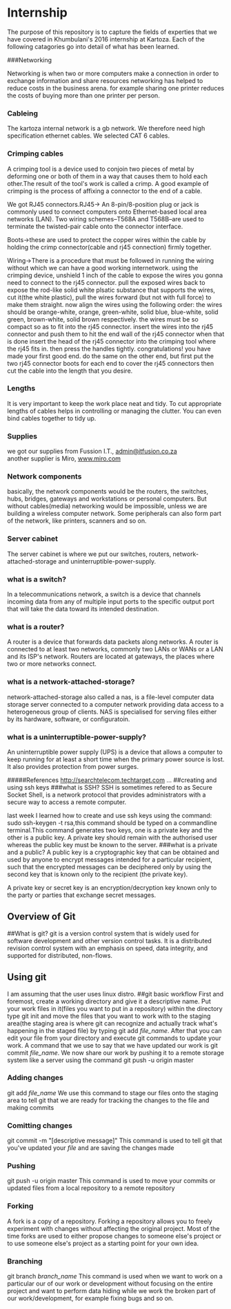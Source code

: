 # Internship

The purpose of this repository is to capture the fields of experties that we have covered in Khumbulani's 2016 internship at Kartoza. Each of the following catagories go into detail of what has been learned.

###Networking

<!-- Write fluff about networking in general -->
Networking is when two or more computers make a connection in order to exchange information and share resources 
networking has helped to reduce costs in the business arena. for example sharing one printer reduces the costs of buying more than one printer per person. 
<!-- Write something specific that you learned/ did -->


### Cableing 
The kartoza internal network is a gb network. We therefore need high specification ethernet cables. We selected CAT 6 cables. <!-- Write something about CAT 6, --> 

### Crimping cables <!-- better term maybe? -->

A crimping tool is a device used to conjoin two pieces of metal by deforming one or both of them in a way that causes them to hold each other.The result of the tool's work is called a crimp. A good example of crimping is the process of affixing a connector to the end of a cable.

We got RJ45 connectors.RJ45-> An 8-pin/8-position plug or jack is commonly used to connect computers onto Ethernet-based local area networks (LAN). Two wiring schemes–T568A and T568B–are used to terminate the twisted-pair cable onto the connector interface.

Boots->these are used to protect the  copper wires within the cable by holding the crimp connector(cable and rj45 connection) firmly together. 

Wiring->There is a procedure that must be followed in running the wiring without which we can have a good working internetwork.
using the crimping device, unshield 1 inch of the cable to expose the wires you gonna need to connect to the rj45 connector.
pull the exposed wires back to expose the rod-like solid white plsatic substance that supports the wires, cut it(the white plastic), pull the wires forward (but not with full force) to make them straight. now align the wires using the following order:
the wires should be orange-white, orange, green-white, solid blue, blue-white,  solid green, brown-white, solid brown respectively. the wires must be so compact so as to fit into the rj45 connector. insert the wires into the rj45 connector and push them to hit the end wall of the rj45 connector when that is done insert the head of the rj45 connector into the crimping tool where the rj45 fits in. then press the handles tightly.
congratulations! you have made your first good end. do the same on the other end, but first put the two rj45 connector boots for each end to cover the rj45 connectors then cut the cable into the length that you desire.

### Lengths
It is very important to keep the work place neat and tidy. To cut appropriate lengths of cables helps in controlling or managing the clutter. You can even bind cables together to tidy up.


### Supplies 
we got our supplies from Fussion I.T., admin@itfusion.co.za  
another supplier is Miro, www.miro.com 


### Network components

<!-- Short intro network components -->
basically, the network components  would be the routers, the switches, hubs, bridges, gateways and workstations or personal computers. But without cables(media) networking would be impossible, unless we are building a wireless computer network. Some peripherals can also form part of the network, like printers, scanners and so on.
### Server cabinet 
The server cabinet is where we put our switches, routers, network-attached-storage and uninterruptible-power-supply.

### what is a switch?
In a telecommunications network, a switch is a device that channels incoming data from any of multiple input ports to the specific output port that will take the data toward its intended destination.
### what is a router?
A router is a device that forwards data packets along networks. A router is connected to at least two networks, commonly two LANs or WANs or a LAN and its ISP's network. Routers are located at gateways, the places where two or more networks connect.
### what is a network-attached-storage?
network-attached-storage also called a nas, is a file-level computer data storage server connected to a computer network providing data access to a heterogeneous group of clients. NAS is specialised for serving files either by its hardware, software, or configuratoin.

### what is a uninterruptible-power-supply?
An uninterruptible power supply (UPS) is a device that allows a computer to keep running for at least a short time when the primary power source is lost. It also provides protection from power surges.

#####References
http://searchtelecom.techtarget.com
...
##creating and using ssh keys
###what is SSH?
SSH is sometimes refered to as  Secure Socket Shell, is a network protocol that provides administrators with a secure way to access a remote computer.

last week I learned how to create and use ssh keys using the command: sudo ssh-keygen -t rsa,this command should be typed on a commandline terminal.This command generates two keys, one is a private key and the other is a public key. A private key should remain with the authorised user whereas the public key must be known to the server. 
###what is a private and a public?
A public key is a cryptographic key that can be obtained and used by anyone to encrypt messages intended for a particular recipient, such that the encrypted messages can be deciphered only by using the second key that is known only to the recipient (the private key).

A private key or secret key is an encryption/decryption key known only to the party or parties that exchange secret messages.

## Overview of Git
##What is git?
git is a version control system that is widely used for software development and other version control tasks. It is a distributed revision control system  with an emphasis on speed, data integrity, and supported for distributed, non-flows.
## Using git
I am assuming that the user uses linux distro.
##git basic workflow
First and foremost, create a working directory and give it a descriptive name. Put your work files in it(files you want to put in a repository)
within the directory type git init and move the files that you want to work with to the staging area(the staging area is where git can recognize and actually track what's happening in the staged file) by typing git add *file_name*. After that you can edit your file from your directory and execute git commands to update your work. A command that we use to say that we have updated our work is git commit *file_name*.
We now share our work by pushing it to a remote storage system like a server using the command git push -u origin master 

### Adding changes
git add *file_name*
We use this command to stage our files onto the staging area to tell git that we are ready for tracking the changes to the file and making commits

### Comitting changes
git commit -m "[descriptive message]"
This command is used to tell git that you've updated your *file* and are saving the changes made
### Pushing
git push -u origin master
This command is used to move your commits or updated files from a local repository to a remote repository
### Forking
A fork is a copy of a repository. Forking a repository allows you to freely experiment with changes without affecting the original project. Most of the time forks are used to either propose changes to someone else's project or to use someone else's project as a starting point for your own idea.
### Branching
git branch *branch_name*
This command is used when we want to work on a particular our of our work or development without focusing on the entire project and want to perform data hiding while we work the broken part of our work/development, for example fixing bugs and so on.


